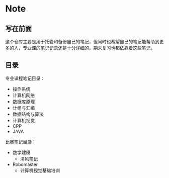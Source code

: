 # Note

## 写在前面

这个仓库主要是用于托管和备份自己的笔记，但同时也希望自己的笔记能帮助到更多的人，专业课的笔记记录还是十分详细的，期末复习也都依靠着这些笔记。



## 目录

专业课程笔记目录：

- 操作系统
- 计算机网络
- 数据库原理
- 计组与汇编
- 数据结构与算法
- 计算机视觉
- CPP
- JAVA



比赛笔记目录：

- 数学建模
  - 清风笔记
- Robomaster
  - 计算机视觉基础培训